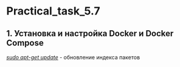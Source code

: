 # Practical_task_5.7
## 1. Установка и настройка Docker и Docker Compose
[_sudo apt-get update_](https://github.com/mvv-gthb/Practical_task_5.7/blob/main/p_1_1.png) - обновление индекса пакетов  

